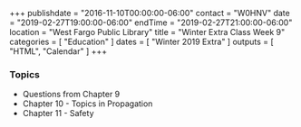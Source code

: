 +++
publishdate = "2016-11-10T00:00:00-06:00"
contact = "W0HNV"
date = "2019-02-27T19:00:00-06:00"
endTime = "2019-02-27T21:00:00-06:00"
location = "West Fargo Public Library"
title = "Winter Extra Class Week 9"
categories = [ "Education" ]
dates = [ "Winter 2019 Extra" ]
outputs = [ "HTML", "Calendar" ]
+++

### Topics

* Questions from Chapter 9
* Chapter 10 - Topics in Propagation
* Chapter 11 - Safety
